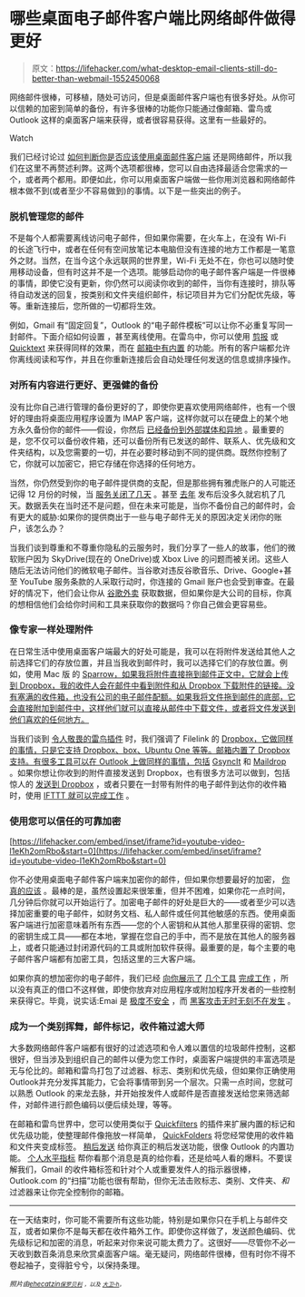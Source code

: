 # 哪些桌面电子邮件客户端比网络邮件做得更好

> 原文：<https://lifehacker.com/what-desktop-email-clients-still-do-better-than-webmail-1552450068>

网络邮件很棒，可移植，随处可访问，但是桌面邮件客户端也有很多好处。从你可以信赖的加密到简单的备份，有许多很棒的功能你只能通过像邮箱、雷鸟或 Outlook 这样的桌面客户端来获得，或者很容易获得。这里有一些最好的。

Watch

我们已经讨论过 [如何判断你是否应该使用桌面邮件客户端](https://lifehacker.com/should-i-be-using-a-desktop-email-client-5925096) 还是网络邮件，所以我们在这里不再赘述利弊。这两个选项都很棒，您可以自由选择最适合您需求的一个，或者两个都用。即便如此，你可以用桌面客户端做一些你用浏览器和网络邮件根本做不到(或者至少不容易做到)的事情。以下是一些突出的例子。

### 脱机管理您的邮件

不是每个人都需要离线访问电子邮件，但如果你需要，在火车上，在没有 Wi-Fi 的长途飞行中，或者在任何有空间放笔记本电脑但没有连接的地方工作都是一笔意外之财。当然，在当今这个永远联网的世界里，Wi-Fi 无处不在，你也可以随时使用移动设备，但有时这并不是一个选项。能够启动你的电子邮件客户端是一件很棒的事情，即使它没有更新，你仍然可以阅读你收到的邮件，当你有连接时，排队等待自动发送的回复，按类别和文件夹组织邮件，标记项目并为它们分配优先级，等等。重新连接后，您所做的一切都将生效。

例如，Gmail 有“固定回复”，Outlook 的“电子邮件模板”可以让你不必重复写同一封邮件。下面介绍如何设置 ，甚至离线使用。在雷鸟中，你可以使用 [剪报](http://aecreations.sourceforge.net/clippings/index.php) 或 [Quicktext](https://addons.mozilla.org/en-us/thunderbird/addon/quicktext/) 来获得同样的效果，而在 [邮箱中有内置](http://support.postbox-inc.com/entries/20619646-Canned-Responses) 的功能。所有的客户端都允许你离线阅读和写作，并且在你重新连接后会自动处理任何发送的信息或排序操作。

### 对所有内容进行更好、更强健的备份

没有比你自己进行管理的备份更好的了，即使你更喜欢使用网络邮件，也有一个很好的理由将桌面应用程序设置为 IMAP 客户端，这样你就可以在硬盘上的某个地方永久备份你的邮件——假设，你然后 [已经备份到外部媒体和异地](https://lifehacker.com/theres-no-excuse-for-not-backing-up-your-computer-do-1547987206) 。最重要的是，您不仅可以备份收件箱，还可以备份所有已发送的邮件、联系人、优先级和文件夹结构，以及您需要的一切，并在必要时移动到不同的提供商。既然你控制了它，你就可以加密它，把它存储在你选择的任何地方。

当然，你仍然受到你的电子邮件提供商的支配，但是那些拥有雅虎账户的人可能还记得 12 月份的时候，当 [服务关闭了几天](http://bits.blogs.nytimes.com/2013/12/13/some-yahoo-mail-users-suffers-from-week-long-outage/?_php=true&_type=blogs&_r=0) 。甚至 [去年](http://hothardware.com/News/Microsoft-Restores-Outlookcom-Service-After-3-Days-of-Down-Time/) 发布后没多久就宕机了几天。数据丢失在当时还不是问题，但在未来可能是，当你不备份自己的邮件时，会有更大的威胁:如果你的提供商出于一些与电子邮件无关的原因决定关闭你的账户，该怎么办？

当我们谈到尊重和不尊重你隐私的云服务时，我们分享了一些人的故事，他们的微软账户因为 SkyDrive(现在的 OneDrive)或 Xbox Live 的问题而被关闭。这些人随后无法访问他们的微软电子邮件。当谷歌对违反谷歌音乐、Drive、Google+甚至 YouTube 服务条款的人采取行动时，你连接的 Gmail 账户也会受到审查。在最好的情况下，他们会让你从 [谷歌外卖](https://www.google.com/settings/takeout) 获取数据，但如果你是大公司的目标，你真的想相信他们会给你时间和工具来获取你的数据吗？你自己做会更容易些。

### 像专家一样处理附件

在日常生活中使用桌面客户端最大的好处可能是，我可以在将附件发送给其他人之前选择它们的存放位置，并且当我收到邮件时，我可以选择它们的存放位置。例如，使用 Mac 版 的 [Sparrow，如果我将附件直接拖到邮件正文中，它就会上传到 Dropbox，我的收件人会在邮件中看到附件和从 Dropbox 下载附件的链接。没有塞满的收件箱，也没有公司的电子邮件配额。如果我将文件拖到邮件的底部，它会直接附加到邮件中，这样他们就可以直接从邮件中下载文件，或者将文件发送到他们喜欢的任何地方。](http://sparrowmailapp.com/)

当我们谈到 [令人敬畏的雷鸟插件](https://lifehacker.com/the-best-plugins-to-supercharge-thunderbird-807352970) 时，我们强调了 Filelink 的 [Dropbox，它做同样的事情，只是它支持 Dropbox、box、Ubuntu One 等等。邮箱内置了 Dropbox 支持。有很多工具可以在 Outlook 上做同样的事情，包括](https://addons.mozilla.org/en-US/thunderbird/addon/dropbox-for-filelink/?src=search) [GsyncIt](http://www.fieldstonsoftware.com/software/gsyncit3/) 和 [Maildrop](https://code.google.com/p/maildrop-dropbox/) 。如果你想让你收到的附件直接发送到 Dropbox，也有很多方法可以做到，包括惊人的 [发送到 Dropbox](https://sendtodropbox.com/) ，或者只要在一封带有附件的电子邮件到达你的收件箱时，使用 [IFTTT 就可以完成工作](http://www.itsworthnoting.com/technology/an-easy-way-to-get-email-attachments-into-dropbox/) 。

### 使用您可以信任的可靠加密

 [https://lifehacker.com/embed/inset/iframe?id=youtube-video-l1eKh2omRbo&start=0](https://lifehacker.com/embed/inset/iframe?id=youtube-video-l1eKh2omRbo&start=0) 

你不必使用桌面电子邮件客户端来加密你的邮件，但如果你想要最好的加密， [你真的应该](https://lifehacker.com/how-to-encrypt-your-email-and-keep-your-conversations-p-1133495744) 。最棒的是，虽然设置起来很笨重，但并不困难，如果你花一点时间，几分钟后你就可以开始运行了。加密电子邮件的好处是巨大的——或者至少可以选择加密重要的电子邮件，如财务文档、私人邮件或任何其他敏感的东西。使用桌面客户端进行加密意味着所有东西——您的个人密钥和从其他人那里获得的密钥、您的密钥生成工具——都在本地，掌握在您自己的手中，而不是放在其他人的服务器上，或者只能通过封闭源代码的工具或附加软件获得。最重要的是，每个主要的电子邮件客户端都有加密工具，包括这里的三大客户端。

如果你真的想加密你的电子邮件，我们已经 [向你展示了](https://lifehacker.com/securegmail-encrypts-your-gmail-messages-with-one-click-661685010) [几个工具](http://lifehacker.com/safegmail-is-a-simple-way-to-encrypt-messages-in-gmail-5953795) [完成工作](http://lifehacker.com/mailvelope-offers-free-easy-to-use-pgp-encryption-for-5966787) ，所以没有真正的借口不这样做，即使你放弃对应用程序或附加程序开发者的一些控制来获得它。毕竟，说实话:Emai 是 [极度不安全](http://lifehacker.com/how-cia-director-david-petraeuss-emails-were-traced-an-5960080) ，而 [黑客攻击无时无刻不在发生](http://lifehacker.com/strong-passwords-arent-enough-how-to-to-ensure-the-app-5932501) 。

### 成为一个类别挥舞，邮件标记，收件箱过滤大师

大多数网络邮件客户端都有很好的过滤选项和令人难以置信的垃圾邮件控制，这都很好，但当涉及到组织自己的邮件以便为您工作时，桌面客户端提供的丰富选项是无与伦比的。邮箱和雷鸟打包了过滤器、标志、类别和优先级，但如果你正确使用 Outlook并充分发挥其能力，它会将事情带到另一个层次。只需一点时间，您就可以熟悉 Outlook 的来龙去脉，并开始按发件人或邮件是否直接发送给您来筛选邮件，对邮件进行颜色编码以便后续处理，等等。

在邮箱和雷鸟世界中，您可以使用类似于 [Quickfilters](https://addons.mozilla.org/en-us/thunderbird/addon/quickfilters/) 的插件来扩展内置的标记和优先级功能，使整理邮件像拖放一样简单， [QuickFolders](https://addons.mozilla.org/en-us/thunderbird/addon/quickfolders-tabbed-folders/) 将您经常使用的收件箱和文件夹变成标签。 [稍后发送](https://addons.mozilla.org/en-US/thunderbird/addon/send-later-3/) 给你真正的稍后发送功能，很像 Outlook 的内置功能。 [个人水平指标](https://addons.mozilla.org/en-US/thunderbird/addon/personal-level-indicators/) 帮你看那个消息是真的给你看，还是给吨人看的爆料。不要误解我们，Gmail 的收件箱标签和针对个人或重要发件人的指示器很棒，Outlook.com 的“扫描”功能也很有帮助，但你无法击败标志、类别、文件夹、*和*过滤器来让你完全控制你的邮箱。

* * *

在一天结束时，你可能不需要所有这些功能，特别是如果你只在手机上与邮件交互，或者如果你不是每天都在收件箱外工作。即使你这样做了，发送颜色编码、优先级标记和加密的消息，听起来对你来说可能太费力了。这很好——尽管你不必一天收到数百条消息来欣赏桌面客户端。毫无疑问，网络邮件很棒，但有时你不得不卷起袖子，变得脏兮兮，以保持条理。

*<small>照片由</small>*[*<small>ehecatzin</small>*](http://www.flickr.com/photos/ehecatzin/63760739/)*<small></small>*<small>[*<small>保罗贝利</small>*](http://www.flickr.com/photos/pbe/3910851587/) *<small>，以及</small>* [*<small>大卫-h</small>*](http://david-h.kinja.com/)*<small>。</small>*</small>

<small></small>